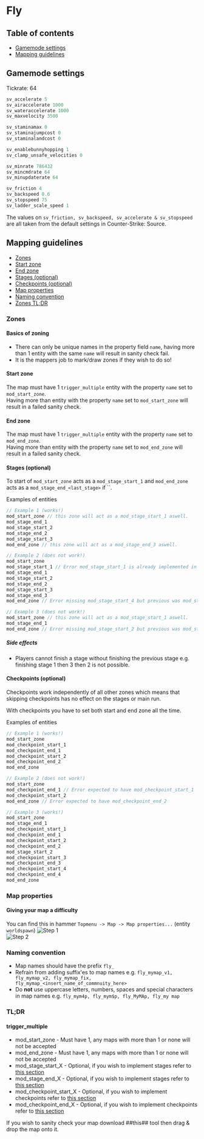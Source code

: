 # Fly

## Table of contents
- [Gamemode settings](#gamemode-settings)
- [Mapping guidelines](#mapping-guidelines)

## Gamemode settings
Tickrate: 64  
```CPP
sv_accelerate 5
sv_airaccelerate 1000
sv_wateraccelerate 1000
sv_maxvelocity 3500

sv_staminamax 0
sv_staminajumpcost 0
sv_staminalandcost 0

sv_enablebunnyhopping 1
sv_clamp_unsafe_velocities 0

sv_minrate 786432
sv_mincmdrate 64
sv_minupdaterate 64

sv_friction 4
sv_backspeed 0.6
sv_stopspeed 75
sv_ladder_scale_speed 1
```

The values on `sv_friction, sv_backspeed, sv_accelerate & sv_stopspeed` are all taken from the default settings in Counter-Strike: Source.
## Mapping guidelines
- [Zones](#zones)
- [Start zone](#start-zone)
- [End zone](#end-zone)
- [Stages (optional)](#stages-(optional))
- [Checkpoints (optional)](#checkpoints-(optional))
- [Map properties](#map-properties)
- [Naming convention](#naming-convention)
- [Zones TL;DR](#tl;dr)

### Zones
#### Basics of zoning
- There can only be unique names in the property field `name`, having more than 1 entity with the same `name` will result in sanity check fail.
- It is the mappers job to mark/draw zones if they wish to do so!

#### Start zone
The map must have 1 `trigger_multiple` entity with the property `name` set to `mod_start_zone`.  
Having more than entity with the property `name` set to `mod_start_zone` will result in a failed sanity check.  

#### End zone
The map must have 1 `trigger_multiple` entity with the property `name` set to `mod_end_zone`.  
Having more than entity with the property `name` set to `mod_end_zone` will result in a failed sanity check.  

#### Stages (optional)
To start of `mod_start_zone` acts as a `mod_stage_start_1` and `mod_end_zone` acts as a `mod_stage_end_<last_stage>` if ``.  

Examples of entities
```CPP
// Example 1 (works!)
mod_start_zone // this zone will act as a mod_stage_start_1 aswell.
mod_stage_end_1
mod_stage_start_2
mod_stage_end_2
mod_stage_start_3
mod_end_zone // this zone will act as a mod_stage_end_3 aswell.

// Example 2 (does not work!)
mod_start_zone
mod_stage_start_1 // Error mod_stage_start_1 is already implemented in mod_start_zone
mod_stage_end_1
mod_stage_start_2
mod_stage_end_2
mod_stage_start_3
mod_stage_end_3
mod_end_zone // Error missing mod_stage_start_4 but previous was mod_stage_end_3

// Example 3 (does not work!)
mod_start_zone // this zone will act as a mod_stage_start_1 aswell.
mod_stage_end_1
mod_end_zone // Error missing mod_stage_start_2 but previous was mod_stage_end_1
```

##### Side effects
- Players cannot finish a stage without finishing the previous stage e.g. finishing stage 1 then 3 then 2 is not possible.

#### Checkpoints (optional)
Checkpoints work independently of all other zones which means that skipping checkpoints has no effect on the stages or main run.  

With checkpoints you have to set both start and end zone all the time.

Examples of entities
```CPP
// Example 1 (works!)
mod_start_zone
mod_checkpoint_start_1
mod_checkpoint_end_1
mod_checkpoint_start_2
mod_checkpoint_end_2
mod_end_zone

// Example 2 (does not work!)
mod_start_zone
mod_checkpoint_end_1 // Error expected to have mod_checkpoint_start_1
mod_checkpoint_start_2
mod_end_zone // Error expected to have mod_checkpoint_end_2

// Example 3 (works!)
mod_start_zone
mod_stage_end_1
mod_checkpoint_start_1
mod_checkpoint_end_1
mod_checkpoint_start_2
mod_checkpoint_end_2
mod_stage_start_2
mod_checkpoint_start_3
mod_checkpoint_end_3
mod_checkpoint_start_4
mod_checkpoint_end_4
mod_end_zone
```

### Map properties
#### Giving your map a difficulty
You can find this in hammer `Topmenu -> Map -> Map properties...` (entity `worldspawn`)
![Step 1](http://i.imgur.com/biu9Ipf.png)  
![Step 2](http://i.imgur.com/9DTt3yR.png)  

### Naming convention
- Map names should have the prefix `fly_`
- Refrain from adding suffix'es to map names e.g. `fly_mymap_v1, fly_mymap_v2, fly_mymap_fix, fly_mymap_<insert_name_of_commnuity_here>`
- Do **not** use uppercase letters, numbers, spaces and special characters in map names e.g. `fly_mym4p, fly_mym$p, fly_MyMAp, fly_my map`

### TL;DR
#### trigger_multiple
- mod_start_zone - Must have 1, any maps with more than 1 or none will not be accepted
- mod_end_zone - Must have 1, any maps with more than 1 or none will not be accepted
- mod_stage_start_X - Optional, if you wish to implement stages refer to [this section](#stages-(optional))
- mod_stage_end_X - Optional, if you wish to implement stages refer to [this section](#stages-(optional))
- mod_checkpoint_start_X - Optional, if you wish to implement checkpoints refer to [this section](#checkpoints-(optional))
- mod_checkpoint_end_X - Optional, if you wish to implement checkpoints refer to [this section](#checkpoints-(optional))

If you wish to sanity check your map download ##this## tool then drag & drop the map onto it.
